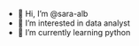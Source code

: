 - 👋 Hi, I’m @sara-alb
- 👀 I’m interested in data analyst
- 🌱 I’m currently learning python

<!---
sara-alb/sara-alb is a ✨ special ✨ repository because its `README.md` (this file) appears on your GitHub profile.
You can click the Preview link to take a look at your changes.
--->
